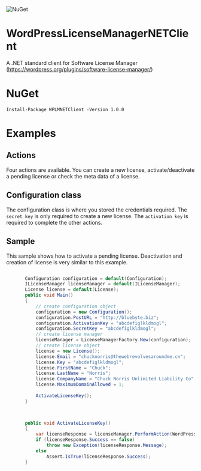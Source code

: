 ![NuGet](https://img.shields.io/nuget/v/WPLMNETClient.svg) 

# WordPressLicenseManagerNETClient
A .NET standard client for  Software License Manager (https://wordpress.org/plugins/software-license-manager/)


# NuGet
``` Install-Package WPLMNETClient -Version 1.0.0 ```
 
# Examples

## Actions 
Four actions are available. You can create a new license, activate/deactivate a pending license or check the meta data of a license.

## Configuration class

The configuration class is where you stored the credentials required. The ``` secret key ``` is only required to create a new license. The ``` activation key ``` is required to complete the other actions.

## Sample

This sample shows how to activate a pending license. Deactivation and creation of license is very similar to this example.

 ```csharp 
 
        Configuration configuration = default(Configuration);
        ILicenseManager licenseManager = default(ILicenseManager);
        License license = default(License);
        public void Main()
        {
            // create configuration object
            configuration = new Configuration();
            configuration.PostURL = "http://bluebyte.biz";
            configuration.ActivationKey = "abcdefiglkldmogl";
            configuration.SecretKey = "abcdefiglkldmogl";
            // create license manager
            licenseManager = LicenseManagerFactory.New(configuration);
            // create license object 
            license = new License();
            license.Email = "chucknorris@thewebrevolvesaroundme.cn";
            license.Key = "abcdefiglkldmogl";
            license.FirstName = "Chuck";
            license.LastName = "Norris";
            license.CompanyName = "Chuck Norris Unlimited Liability Co";
            license.MaximumDomainAllowed = 1;
        
            ActivateLicenseKey();
        }


        
        public void ActivateLicenseKey()
        {
            var licenseResponse = licenseManager.PerformAction(WordPressLicenseManagerNETClient.Consts.Action.Activate, license);
            if (licenseResponse.Success == false)
                throw new Exception(licenseResponse.Message);
            else
                Assert.IsTrue(licenseResponse.Success);
        }
 ```

